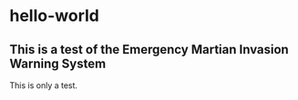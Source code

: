 # hello-world

## This is a test of the Emergency Martian Invasion Warning System

This is only a test.
